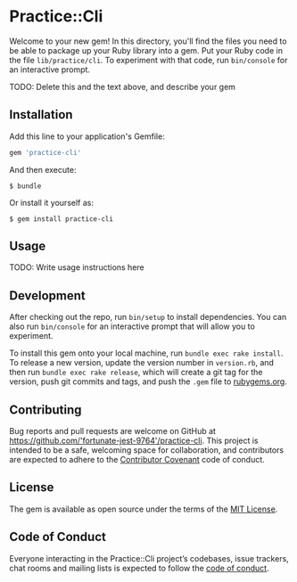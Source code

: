 # Practice::Cli

Welcome to your new gem! In this directory, you'll find the files you need to be able to package up your Ruby library into a gem. Put your Ruby code in the file `lib/practice/cli`. To experiment with that code, run `bin/console` for an interactive prompt.

TODO: Delete this and the text above, and describe your gem

## Installation

Add this line to your application's Gemfile:

```ruby
gem 'practice-cli'
```

And then execute:

    $ bundle

Or install it yourself as:

    $ gem install practice-cli

## Usage

TODO: Write usage instructions here

## Development

After checking out the repo, run `bin/setup` to install dependencies. You can also run `bin/console` for an interactive prompt that will allow you to experiment.

To install this gem onto your local machine, run `bundle exec rake install`. To release a new version, update the version number in `version.rb`, and then run `bundle exec rake release`, which will create a git tag for the version, push git commits and tags, and push the `.gem` file to [rubygems.org](https://rubygems.org).

## Contributing

Bug reports and pull requests are welcome on GitHub at https://github.com/'fortunate-jest-9764'/practice-cli. This project is intended to be a safe, welcoming space for collaboration, and contributors are expected to adhere to the [Contributor Covenant](http://contributor-covenant.org) code of conduct.

## License

The gem is available as open source under the terms of the [MIT License](https://opensource.org/licenses/MIT).

## Code of Conduct

Everyone interacting in the Practice::Cli project’s codebases, issue trackers, chat rooms and mailing lists is expected to follow the [code of conduct](https://github.com/'fortunate-jest-9764'/practice-cli/blob/master/CODE_OF_CONDUCT.md).
